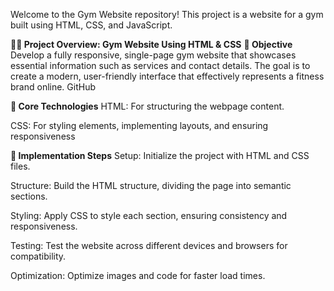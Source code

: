 Welcome to the Gym Website repository! This project is a website for a gym built using HTML, CSS, and JavaScript.


**🏋️‍♂️ Project Overview: Gym Website Using HTML & CSS**
**🎯 Objective**
Develop a fully responsive, single-page gym website that showcases essential information such as services and contact details. The goal is to create a modern, user-friendly interface that effectively represents a fitness brand online.​
GitHub

**🧱 Core Technologies**
HTML: For structuring the webpage content.

CSS: For styling elements, implementing layouts, and ensuring responsiveness




**🧩 Implementation Steps**
Setup: Initialize the project with HTML and CSS files.

Structure: Build the HTML structure, dividing the page into semantic sections.

Styling: Apply CSS to style each section, ensuring consistency and responsiveness.

Testing: Test the website across different devices and browsers for compatibility.

Optimization: Optimize images and code for faster load times.
